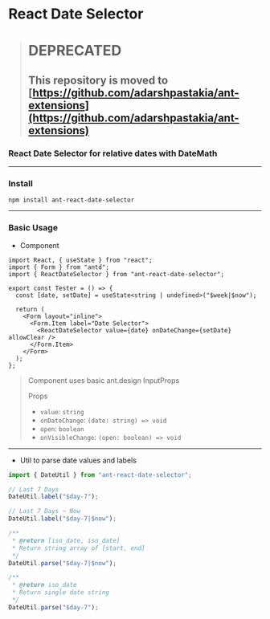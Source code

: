 # React Date Selector


> # DEPRECATED
> ## This repository is moved to [https://github.com/adarshpastakia/ant-extensions](https://github.com/adarshpastakia/ant-extensions)

### React Date Selector for relative dates with DateMath

---

### Install

```shell
npm install ant-react-date-selector
```

---

### Basic Usage

- Component

```tsx
import React, { useState } from "react";
import { Form } from "antd";
import { ReactDateSelector } from "ant-react-date-selector";

export const Tester = () => {
  const [date, setDate] = useState<string | undefined>("$week|$now");

  return (
    <Form layout="inline">
      <Form.Item label="Date Selector">
        <ReactDateSelector value={date} onDateChange={setDate} allowClear />
      </Form.Item>
    </Form>
  );
};
```
> Component uses basic ant.design InputProps
> 
> Props
> - `value`: `string`
> - `onDateChange`: `(date: string) => void`
> - `open`: `boolean`
> - `onVisibleChange`: `(open: boolean) => void`

---

- Util to parse date values and labels

```ts
import { DateUtil } from "ant-react-date-selector";

// Last 7 Days
DateUtil.label("$day-7");

// Last 7 Days ~ Now
DateUtil.label("$day-7|$now");

/**
 * @return [iso_date, iso_date]
 * Return string array of [start, end]
 */
DateUtil.parse("$day-7|$now");

/**
 * @return iso_date
 * Return single date string
 */
DateUtil.parse("$day-7");
```
